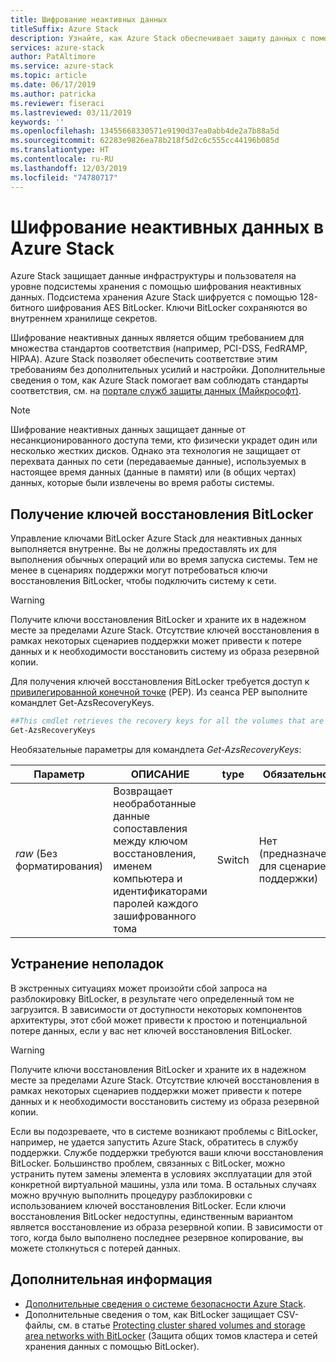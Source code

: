 ```yaml
---
title: Шифрование неактивных данных
titleSuffix: Azure Stack
description: Узнайте, как Azure Stack обеспечивает защиту данных с помощью шифрования неактивных данных.
services: azure-stack
author: PatAltimore
ms.service: azure-stack
ms.topic: article
ms.date: 06/17/2019
ms.author: patricka
ms.reviewer: fiseraci
ms.lastreviewed: 03/11/2019
keywords: ''
ms.openlocfilehash: 13455668330571e9190d37ea0abb4de2a7b88a5d
ms.sourcegitcommit: 62283e9826ea78b218f5d2c6c555cc44196b085d
ms.translationtype: HT
ms.contentlocale: ru-RU
ms.lasthandoff: 12/03/2019
ms.locfileid: "74780717"
---
```

# <a name="data-at-rest-encryption-in-azure-stack"></a>Шифрование неактивных данных в Azure Stack

Azure Stack защищает данные инфраструктуры и пользователя на уровне подсистемы хранения с помощью шифрования неактивных данных. Подсистема хранения Azure Stack шифруется с помощью 128-битного шифрования AES BitLocker. Ключи BitLocker сохраняются во внутреннем хранилище секретов.

Шифрование неактивных данных является общим требованием для множества стандартов соответствия (например, PCI-DSS, FedRAMP, HIPAA). Azure Stack позволяет обеспечить соответствие этим требованиям без дополнительных усилий и настройки. Дополнительные сведения о том, как Azure Stack помогает вам соблюдать стандарты соответствия, см. на [портале служб защиты данных (Майкрософт)](https://aka.ms/AzureStackCompliance).

> [!NOTE]
> Шифрование неактивных данных защищает данные от несанкционированного доступа теми, кто физически украдет один или несколько жестких дисков. Однако эта технология не защищает от перехвата данных по сети (передаваемые данные), используемых в настоящее время данных (данные в памяти) или (в общих чертах) данных, которые были извлечены во время работы системы.

## <a name="retrieving-bitlocker-recovery-keys"></a>Получение ключей восстановления BitLocker

Управление ключами BitLocker Azure Stack для неактивных данных выполняется внутренне. Вы не должны предоставлять их для выполнения обычных операций или во время запуска системы. Тем не менее в сценариях поддержки могут потребоваться ключи восстановления BitLocker, чтобы подключить систему к сети.  

> [!WARNING]
> Получите ключи восстановления BitLocker и храните их в надежном месте за пределами Azure Stack. Отсутствие ключей восстановления в рамках некоторых сценариев поддержки может привести к потере данных и к необходимости восстановить систему из образа резервной копии.

Для получения ключей восстановления BitLocker требуется доступ к [привилегированной конечной точке](azure-stack-privileged-endpoint.md) (PEP). Из сеанса PEP выполните командлет Get-AzsRecoveryKeys.

```powershell
##This cmdlet retrieves the recovery keys for all the volumes that are encrypted with BitLocker.
Get-AzsRecoveryKeys
```

Необязательные параметры для командлета *Get-AzsRecoveryKeys*:

| Параметр | ОПИСАНИЕ | type | Обязательно |
|---------|---------|---------|---------|
|*raw* (Без форматирования) | Возвращает необработанные данные сопоставления между ключом восстановления, именем компьютера и идентификаторами паролей каждого зашифрованного тома  | Switch | Нет (предназначен для сценариев поддержки)|

## <a name="troubleshoot-issues"></a>Устранение неполадок

В экстренных ситуациях может произойти сбой запроса на разблокировку BitLocker, в результате чего определенный том не загрузится. В зависимости от доступности некоторых компонентов архитектуры, этот сбой может привести к простою и потенциальной потере данных, если у вас нет ключей восстановления BitLocker.

> [!WARNING]
> Получите ключи восстановления BitLocker и храните их в надежном месте за пределами Azure Stack. Отсутствие ключей восстановления в рамках некоторых сценариев поддержки может привести к потере данных и к необходимости восстановить систему из образа резервной копии.

Если вы подозреваете, что в системе возникают проблемы с BitLocker, например, не удается запустить Azure Stack, обратитесь в службу поддержки. Службе поддержки требуются ваши ключи восстановления BitLocker. Большинство проблем, связанных с BitLocker, можно устранить путем замены элемента в условиях эксплуатации для этой конкретной виртуальной машины, узла или тома. В остальных случаях можно вручную выполнить процедуру разблокировки с использованием ключей восстановления BitLocker. Если ключи восстановления BitLocker недоступны, единственным вариантом является восстановление из образа резервной копии. В зависимости от того, когда было выполнено последнее резервное копирование, вы можете столкнуться с потерей данных.

## <a name="next-steps"></a>Дополнительная информация

- [Дополнительные сведения о системе безопасности Azure Stack](azure-stack-security-foundations.md).
- Дополнительные сведения о том, как BitLocker защищает CSV-файлы, см. в статье [Protecting cluster shared volumes and storage area networks with BitLocker](https://docs.microsoft.com/windows/security/information-protection/bitlocker/protecting-cluster-shared-volumes-and-storage-area-networks-with-bitlocker) (Защита общих томов кластера и сетей хранения данных с помощью BitLocker).